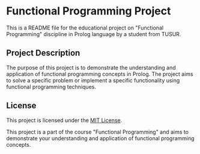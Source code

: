 # Functional Programming Project

This is a README file for the educational project on "Functional Programming" discipline in Prolog language by a student from TUSUR.

## Project Description

The purpose of this project is to demonstrate the understanding and application of functional programming concepts in Prolog. The project aims to solve a specific problem or implement a specific functionality using functional programming techniques.

## License

This project is licensed under the [MIT License](LICENSE).

This project is a part of the course "Functional Programming" and aims to demonstrate your understanding and application of functional programming concepts.